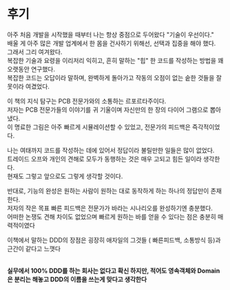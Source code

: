 # 후기

아주 처음 개발을 시작했을 때부터 나는 항상 중점으로 두어왔다 "기술이 우선이다." \
배울 게 아주 많은 개발 업계에서 한 몸을 건사하기 위해선, 선택과 집중을 해야 했다. \
그래서 그리 여겨왔다. \
복잡한 기술과 요령을 이리저리 익히고, 흔히 말하는 "힙" 한 코드를 작성하는 방법을 꽤 오랫동안 연구했다. \
복잡한 코드는 오답이라 말하며, 완벽하게 돌아가고 작동의 오점이 없는 숱한 것들을 잘못이라 여겼었다.&#x20;

이 책의 지식 탐구는 PCB 전문가와의 소통하는 르포르타주이다. \
저자는 PCB 전문가들의 이야기를 귀 기울이며 자신만의 한 장의 다이어 그램으로 뽑아냈다. \
이 명료한 그림은 아주 빠르게 시뮬레이션할 수 있었고, 전문가의 피드백은 즉각적이었다.&#x20;

나는 여태까지 코드를 작성하는 데에 있어서 정답이라 불릴만한 일들은 많이 없었다. \
트레이드 오프와 개인의 견해로 모두가 동행하는 것은 매우 고되고 힘든 일이라 생각한다. \
현재도 그렇고 앞으로도 그렇게 생각할 것이다.&#x20;

반대로, 기능의 완성은 원하는 사람이 원하는 대로 동작하게 하는 하나의 정답만이 존재한다. \
저자의 작은 목표 빠른 피드백은 전문가가 바라는 시나리오를 완성하기엔 충분했다. \
어떠한 논쟁도 견해 차이도 없었으며 빠르게 원하는 바를 얻을 수 있다는 점은 충분히 매력적이였다

이책에서 말하는 DDD의 장점은 굉장히 애자일의 그것들 ( 빠른피드백, 소통방식 등)과 근간이 같다고 느꼇다

\
**실무에서 100% DDD를 하는 회사는 없다고 확신 하지만, 적어도 영속객체와 Domain은 분리는 해놓고 DDD의 이름을 쓰는게 맞다고 생각한다**
